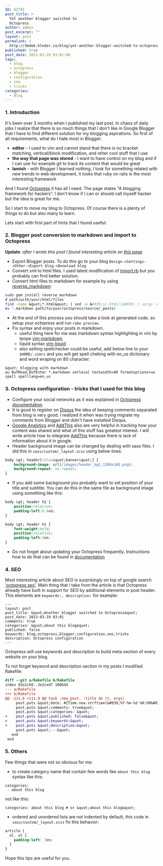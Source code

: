 ```yaml
---
ID: 62791
post_title: >
  Yet another blogger switched to
  Octopress
author: admin
post_excerpt: ""
layout: post
permalink: >
  http://3mdeb.kleder.co/blog/yet-another-blogger-switched-to-octopress/
published: true
post_date: 2013-03-19 03:01:00
tags:
  - blog
  - octopress
  - blogger
  - configuration
  - seo
  - tricks
categories:
  - Blog
---
```

### 1. Introduction ###
It's been over 3 months when I published my last post. In chaos of daily jobs I 
realize that there is so much things that I don't like in Google Blogger that I 
have to find different solution for my blogging aspirations. So first of all 
requirements, what do I hate most in Blogger:

   * __editor__ - I used to vim and cannot stand that there is no bracket matching,
vertical/block modification, and other cool stuff that I use
   * __the way that page was stored__ - I want to have control on my blog and if I can 
use for example git to track its content that would be great
   *  __lamish__ - with Blogger I learned nothing, I look for something related with new 
trends in web development, it looks that ruby on rails is the most interesting 
framework

And I found [Octopress](http://octopress.org) it has all I need. The page states 
"A blogging framework for hackers". I don't know if I can or should call myself 
hacker but the idea is great for me.

So I start to move my blog to Octopress. Of course there is a plenty of things 
to do but also many to learn.

Lets start with first part of hints that I found useful:

### 2. Blogger post conversion to markdown and import to Octopress ###
__Update__: _after I wrote this post I found interesting article on [this page](https://github.com/mojombo/jekyll/wiki/blog-migrations)_

* Export Blogger posts. 
To do this go to your blog `Design->Settings->Other->Export blog->Donwload blog`
* Convert xml to html files.
I used latest modification of [import.rb](https://gist.github.com/dnagir/1765496/forks)
but you probably can find better solution.
* Convert html files to markdown for example by using [reverse_markdown](https://github.com/xijo/reverse_markdown):
```bash
sudo gem install reverse_markdown
d path/with/your/html/files
find -name &quot;*.html&quot; | sed -e &#039;s/.html//&#039; | xargs -n 1 -I @ sh -c &#039;reverse_markdown @.html &gt; @.markdown&#039;
mv *.markdown path/to/your/octopress/source/_posts/
```
* At the end of this process you should take a look at generated code, so setup 
  your octopress and run `rake preview`
* Fix syntax and enjoy your posts in markdown.
    * useful thing here for me was markdown syntax highlighting in vim by tpope
    [vim-markdown](https://github.com/tpope/vim-markdown)
    * liquid syntax [vim-liquid](https://github.com/tpope/vim-liquid)
    * also setting spellchecker could be useful, add below line to your `$HOME/.vimrc`
    and you will get spell cheking with en_us dictionary and word wraping on 80 
    character:
```
&quot; blogging with markdown
au BufRead,BufEnter *.markdown setlocal textwidth=80 formatoptions+=w spell spelllang=en_us
```
### 3. Octopress configuration - tricks that I used for this blog ###
* Configure your social networks as it was explained in [Octopress documentation](http://octopress.org/docs/configuring)
* It is good to register on [Disqus](http://disqus.com/) the idea of keeping 
comments separated from blog is very good. I realized it when was trying 
migrate my comments from Blogger and didn't have installed Disqus.
* [Google Analytics](http://www.google.com/analytics/) and [AddThis](http://www.addthis.com/)
also are very helpful in tracking how your content was shared and what of this 
stuff has greatest interest. I will write article how to integrate [AddThis](http://www.addthis.com/)
because there is lack of information about it in google.
* Header background image can be changed by dealing with sass files. I did this 
in `sass/custom/_layout.scss` using below lines:
```css
body &gt; header[role=&quot;banner&quot;] {
    background-image: url(/images/header_bg2_1200x168.png);
    background-repeat: no-repeat;
}
```
* If you add some background you probably want to set position of your title and 
  subtitle. You can do this in the same file as background image using something 
  like this:
```css
body &gt; header h2 {
    position:relative;
    padding-left:6.6em;
}

body &gt; header h1 {
    font-weight:bold;
    position:relative;
    padding-left:3em;
}
```
* Do not forget about updating your Octopress frequently. Instructions how to do
  that can be found in [documentation](http://octopress.org/docs/updating/)

### 4. SEO ###
Most interesting article about SEO is surprisingly on top of google search ['octopress seo'](http://www.yatishmehta.in/seo-for-octopress).
Main thing that I take from the article is that Octopress already have built in
support for SEO by additional elements in post header. This elements are `keywords:, description:`
for example:
```
---
layout: post
post_title: &quot;Another blogger switched to Octopress&quot;
post_date: 2013-03-19 03:01
comments: true
categories: &quot;about this blog&quot;
published: false
keywords: blog,octopress,blogger,configuration,seo,tricks
description: Octopress configuration
---
```
Octopress will use keywords and description to build meta section of every 
website on your blog.

To not forget keyword and description section in my posts I modified Rakefile:
```diff
diff --git a/Rakefile b/Rakefile
index d3a1cb0..3e2ced7 100644
--- a/Rakefile
+++ b/Rakefile
@@ -111,6 +111,9 @@ task :new_post, :title do |t, args|
     post.puts &quot;date: #{Time.now.strftime(&#039;%Y-%m-%d %H:%M&#039;)}&quot;
     post.puts &quot;comments: true&quot;
     post.puts &quot;categories: &quot;
+    post.puts &quot;published: false&quot;
+    post.puts &quot;keywords:&quot;
+    post.puts &quot;description:&quot;
     post.puts &quot;---&quot;
   end
 end
```

### 5. Others ###
Few things that were not so obvious for me:

* to create category name that contain few words like `about this blog` syntax 
like this:
```
categories:
 - about this blog
```
not like this:
```
categories: about this blog # or &quot;about this blog&quot;
```
* ordered and unordered lists are not indented by default, this code in `sass/custom/_layout.scss`
fix this behavior:
```css
article {
  ol, ul {
    padding-left: 3em;
  }
}
```

Hope this tips are useful for you.